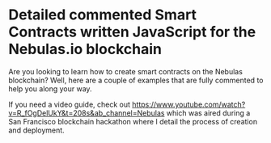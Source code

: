 # Detailed commented Smart Contracts written JavaScript for the Nebulas.io blockchain
Are you looking to learn how to create smart contracts on the Nebulas blockchain? Well, here are a couple of examples that are fully commented to help you along your way.

If you need a video guide, check out https://www.youtube.com/watch?v=R_fOgDelUkY&t=208s&ab_channel=Nebulas which was aired during a San Francisco blockchain hackathon where I detail the process of creation and deployment.
